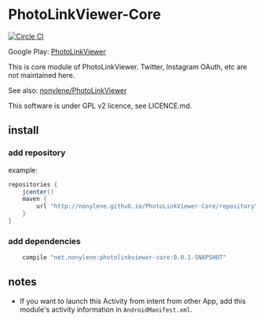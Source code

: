 PhotoLinkViewer-Core
===============

[![Circle CI](https://circleci.com/gh/nonylene/PhotoLinkViewer-Core.svg?style=svg)](https://circleci.com/gh/nonylene/PhotoLinkViewer-Core)

Google Play: [PhotoLinkViewer](https://play.google.com/store/apps/details?id=net.nonylene.photolinkviewer)

This is core module of PhotoLinkViewer. Twitter, Instagram OAuth, etc are not maintained here.

See also: [nonylene/PhotoLinkViewer](https://github.com/nonylene/PhotoLinkViewer)

This software is under GPL v2 licence, see LICENCE.md.

## install

### add repository

example:
```gradle
repositories {
    jcenter()
    maven {
        url "http://nonylene.github.io/PhotoLinkViewer-Core/repository"
    }
}
```

### add dependencies

```gradle
    compile "net.nonylene:photolinkviewer-core:0.0.1-SNAPSHOT"
```

## notes

- If you want to launch this Activity from intent from other App, add this module's activity information in `AndroidManifest.xml`.